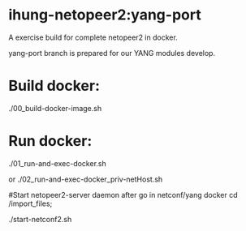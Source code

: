 # ihung-netopeer2:yang-port
A exercise build for complete netopeer2 in docker.

yang-port branch is prepared for our YANG modules develop.

# Build docker:
./00_build-docker-image.sh

# Run docker:
./01_run-and-exec-docker.sh

or  ./02_run-and-exec-docker_priv-netHost.sh

#Start netopeer2-server daemon after go in netconf/yang docker
cd /import_files;

./start-netconf2.sh
